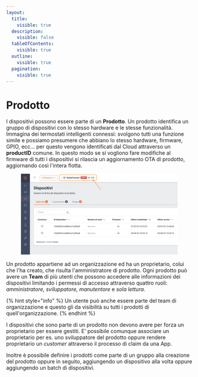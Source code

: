 ```yaml
---
layout:
  title:
    visible: true
  description:
    visible: false
  tableOfContents:
    visible: true
  outline:
    visible: true
  pagination:
    visible: true
---
```


# Prodotto

I dispositivi possono essere parte di un **Prodotto**. Un prodotto identifica un gruppo di dispositivi con lo stesso hardware e le stesse funzionalità. Immagina dei termostati intelligenti connessi: svolgono tutti una funzione simile e possiamo presumere che abbiano lo stesso hardware, firmware, GPIO, ecc... per questo vengono identificati dal Cloud attraverso un **productID** comune. In questo modo se si vogliono fare modifiche al firmware di tutti i dispositivi si rilascia un aggiornamento OTA di prodotto, aggiornando così l'intera flotta.

<figure><img src="../.gitbook/assets/Schermata 2023-09-04 alle 15.39.09.png" alt=""><figcaption></figcaption></figure>

Un prodotto appartiene ad un organizzazione ed ha un proprietario, colui che l'ha creato, che risulta l'amministratore di prodotto. Ogni prodotto può avere un **Team** di più utenti che possono accedere alle informazioni dei dispositivi limitando i permessi di accesso attraverso quattro ruoli: _amministratore, sviluppatore, manutentore_ e _sola lettura_.

{% hint style="info" %}
Un utente può anche essere parte del team di organizzazione e questo gli da visibilità su tutti i prodotti di quell'organizzazione.
{% endhint %}

I dispositivi che sono parte di un prodotto non devono avere per forza un proprietario per essere gestiti. E' possibile comunque associare un proprietario per es. uno sviluppatore del prodotto oppure rendere proprietario un _customer_ attraverso il processo di claim da una App.

Inoltre è possibile definire i prodotti come parte di un gruppo alla creazione del prodotto oppure in seguito, aggiungendo un dispositivo alla volta oppure aggiungendo un batch di dispositivi.
